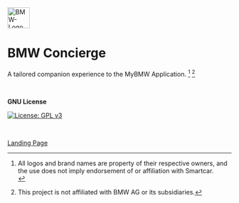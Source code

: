 <img width="50" height="47" alt="BMW-Logo" src="https://github.com/user-attachments/assets/9ba64150-410c-4a1c-90a5-b900e21771eb" />

# BMW Concierge
A tailored companion experience to the MyBMW Application. [^1] [^2]

&nbsp;
&nbsp;
&nbsp;
&nbsp;

**GNU License** 

[![License: GPL v3](https://img.shields.io/badge/License-GPLv3-blue.svg)](https://www.gnu.org/licenses/gpl-3.0)

&nbsp;
&nbsp;
&nbsp;


[^1]: All logos and brand names are property of their respective owners, and the use does not imply endorsement of or affiliation with Smartcar.<br>
[^2]: This project is not affiliated with BMW AG or its subsidiaries.


[Landing Page](https://chatala1.github.io/BMW-Concierge/)
